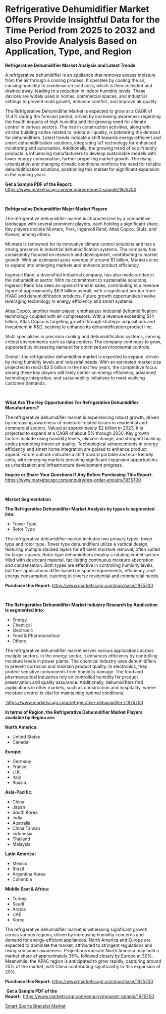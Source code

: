 <p><h1>Refrigerative Dehumidifier Market Offers Provide Insightful Data for the Time Period from 2025 to 2032 and also Provide Analysis Based on Application, Type, and Region</h1></p><p><strong>Refrigerative Dehumidifier Market Analysis and Latest Trends</strong></p>
<p><p>A refrigerative dehumidifier is an appliance that removes excess moisture from the air through a cooling process. It operates by cooling the air, causing humidity to condense on cold coils, which is then collected and drained away, leading to a reduction in indoor humidity levels. These devices are widely used in homes, commercial spaces, and industrial settings to prevent mold growth, enhance comfort, and improve air quality.</p><p>The Refrigerative Dehumidifier Market is expected to grow at a CAGR of 13.4% during the forecast period, driven by increasing awareness regarding the health impacts of high humidity and the growing need for climate control in various sectors. The rise in construction activities, along with stricter building codes related to indoor air quality, is bolstering the demand for dehumidifiers. Latest trends indicate a shift towards energy-efficient and smart dehumidification solutions, integrating IoT technology for enhanced monitoring and automation. Additionally, the growing trend of eco-friendly products is influencing manufacturers to develop sustainable models with lower energy consumption, further propelling market growth. The rising urbanization and changing climatic conditions reinforce the need for reliable dehumidification solutions, positioning this market for significant expansion in the coming years.</p></p>
<p><strong>Get a Sample PDF of the Report:&nbsp;</strong> <a href="https://www.marketscagr.com/enquiry/request-sample/1975700?utm_campaign=2008&utm_medium=2&utm_source=Github&utm_content=ia&utm_term=08022025&utm_id=refrigerative-dehumidifier">https://www.marketscagr.com/enquiry/request-sample/1975700</a></p>
<p>&nbsp;</p>
<p><strong>Refrigerative Dehumidifier Major Market Players</strong></p>
<p><p>The refrigerative dehumidifier market is characterized by a competitive landscape with several prominent players, each holding a significant share. Key players include Munters, Park, Ingersoll Rand, Atlas Copco, Stulz, and Kaeser, among others. </p><p>Munters is renowned for its innovative climate control solutions and has a strong presence in industrial dehumidification systems. The company has consistently focused on research and development, contributing to market growth. With an estimated sales revenue of around $1 billion, Munters aims to expand into emerging markets and enhance product efficiency.</p><p>Ingersoll Rand, a diversified industrial company, has also made strides in the dehumidifier sector. With its commitment to sustainable solutions, Ingersoll Rand has seen an upward trend in sales, contributing to a revenue figure of approximately $6.9 billion overall, with a significant portion from HVAC and dehumidification products. Future growth opportunities involve leveraging technology in energy efficiency and smart systems.</p><p>Atlas Copco, another major player, emphasizes industrial dehumidification technology coupled with air compressors. With a revenue exceeding $14 billion, Atlas Copco is targeting growth through strategic acquisitions and investment in R&D, seeking to enhance its dehumidification product line.</p><p>Stulz specializes in precision cooling and dehumidification systems, serving critical environments such as data centers. The company continues to grow, supported by increasing demand for optimized environmental controls.</p><p>Overall, the refrigerative dehumidifier market is expected to expand, driven by rising humidity levels and industrial needs. With an estimated market size projected to reach $2.5 billion in the next few years, the competitive focus among these key players will likely center on energy efficiency, advanced technology integration, and sustainability initiatives to meet evolving customer demands.</p></p>
<p>&nbsp;</p>
<p><strong>What Are The Key Opportunities For Refrigerative Dehumidifier Manufacturers?</strong></p>
<p><p>The refrigerative dehumidifier market is experiencing robust growth, driven by increasing awareness of moisture-related issues in residential and commercial sectors. Valued at approximately $2 billion in 2023, it is projected to expand at a CAGR of about 5% through 2030. Key growth factors include rising humidity levels, climate change, and stringent building codes promoting indoor air quality. Technological advancements in energy efficiency and smart home integration are poised to enhance product appeal. Future outlook indicates a shift toward portable and eco-friendly units, with emerging markets providing significant expansion opportunities as urbanization and infrastructure development progress.</p></p>
<p><strong>Inquire or Share Your Questions If Any Before Purchasing This Report:</strong> <a href="https://www.marketscagr.com/enquiry/pre-order-enquiry/1975700?utm_campaign=2008&utm_medium=2&utm_source=Github&utm_content=ia&utm_term=08022025&utm_id=refrigerative-dehumidifier">https://www.marketscagr.com/enquiry/pre-order-enquiry/1975700</a></p>
<p>&nbsp;</p>
<p><strong>Market Segmentation</strong></p>
<p><strong>The Refrigerative Dehumidifier Market Analysis by types is segmented into:</strong></p>
<p><ul><li>Tower Type</li><li>Rotor Type</li></ul></p>
<p><p>The refrigerative dehumidifier market includes two primary types: tower type and rotor type. Tower type dehumidifiers utilize a vertical design, featuring multiple stacked layers for efficient moisture removal, often suited for larger spaces. Rotor type dehumidifiers employ a rotating wheel system filled with desiccant material, facilitating continuous moisture absorption and condensation. Both types are effective in controlling humidity levels, but their applications differ based on space requirements, efficiency, and energy consumption, catering to diverse residential and commercial needs.</p></p>
<p><strong>Purchase this Report:&nbsp;</strong><a href="https://www.marketscagr.com/purchase/1975700?utm_campaign=2008&utm_medium=2&utm_source=Github&utm_content=ia&utm_term=08022025&utm_id=refrigerative-dehumidifier">https://www.marketscagr.com/purchase/1975700</a></p>
<p>&nbsp;</p>
<p><strong>The Refrigerative Dehumidifier Market Industry Research by Application is segmented into:</strong></p>
<p><ul><li>Energy</li><li>Chemical</li><li>Electronic</li><li>Food & Pharmaceutical</li><li>Others</li></ul></p>
<p><p>The refrigerative dehumidifier market serves various applications across multiple sectors. In the energy sector, it enhances efficiency by controlling moisture levels in power plants. The chemical industry uses dehumidifiers to prevent corrosion and maintain product quality. In electronics, they protect sensitive components from humidity damage. The food and pharmaceutical industries rely on controlled humidity for product preservation and quality assurance. Additionally, dehumidifiers find applications in other markets, such as construction and hospitality, where moisture control is vital for maintaining optimal conditions.</p></p>
<p><a href="https://www.marketscagr.com/refrigerative-dehumidifier-r1975700?utm_campaign=2008&utm_medium=2&utm_source=Github&utm_content=ia&utm_term=08022025&utm_id=refrigerative-dehumidifier">&nbsp;https://www.marketscagr.com/refrigerative-dehumidifier-r1975700</a></p>
<p><strong>In terms of Region, the Refrigerative Dehumidifier Market Players available by Region are:</strong></p>
<p>
    <p> <strong> North America: </strong>
        <ul>
            <li>United States</li>
            <li>Canada</li>
        </ul>
        </p> 
    <p> <strong> Europe: </strong>
        <ul>
            <li>Germany</li>
            <li>France</li>
            <li>U.K.</li>
            <li>Italy</li>
            <li>Russia</li>
        </ul>
        </p> 
    <p> <strong> Asia-Pacific: </strong>
        <ul>
            <li>China</li>
            <li>Japan</li>
            <li>South Korea</li>
            <li>India</li>
            <li>Australia</li>
            <li>China Taiwan</li>
            <li>Indonesia</li>
            <li>Thailand</li>
            <li>Malaysia</li>
        </ul>
        </p> 
    <p> <strong> Latin America: </strong>
        <ul>
            <li>Mexico</li>
            <li>Brazil</li>
            <li>Argentina Korea</li>
            <li>Colombia</li>
        </ul>
        </p> 
    <p> <strong> Middle East & Africa: </strong>
        <ul>
            <li>Turkey</li>
            <li>Saudi</li>
            <li>Arabia</li>
            <li>UAE</li>
            <li>Korea</li>
        </ul>
    </p>
    </p>
<p><p>The refrigerative dehumidifier market is witnessing significant growth across various regions, driven by increasing humidity concerns and demand for energy-efficient appliances. North America and Europe are expected to dominate the market, attributed to stringent regulations and rising consumer awareness. Projections indicate North America may hold a market share of approximately 35%, followed closely by Europe at 30%. Meanwhile, the APAC region is anticipated to grow rapidly, capturing around 25% of the market, with China contributing significantly to this expansion at 20%.</p></p>
<p><strong>Purchase this Report: </strong><a href="https://www.marketscagr.com/purchase/1975700?utm_campaign=2008&utm_medium=2&utm_source=Github&utm_content=ia&utm_term=08022025&utm_id=refrigerative-dehumidifier">https://www.marketscagr.com/purchase/1975700</a></p>
<p>&nbsp;<strong>Get a Sample PDF of the Report:&nbsp;&nbsp;</strong><a href="https://www.marketscagr.com/enquiry/request-sample/1975700?utm_campaign=2008&utm_medium=2&utm_source=Github&utm_content=ia&utm_term=08022025&utm_id=refrigerative-dehumidifier">https://www.marketscagr.com/enquiry/request-sample/1975700</a></p>
<p><strong></strong></p>
<p><p><a href="https://github.com/wileonie19657/Market-Research-Report-List-1/blob/main/smart-sports-bracelet-market.md?utm_campaign=2008&utm_medium=2&utm_source=Github&utm_content=ia&utm_term=08022025&utm_id=refrigerative-dehumidifier">Smart Sports Bracelet Market</a></p></p>